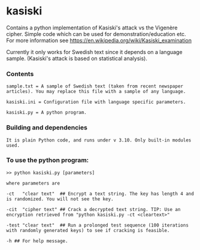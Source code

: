 # kasiski
Contains a python implementation of Kasiski's attack vs the Vigenère cipher. Simple code which can be used for demonstration/education etc. For more information see https://en.wikipedia.org/wiki/Kasiski_examination

Currently it only works for Swedish text since it depends on a language sample. (Kasiski's attack is based on statistical analysis). 

### Contents

    sample.txt = A sample of Swedish text (taken from recent newspaper articles). You may replace this file with a sample of any language. 
    
    kasiski.ini = Configuration file with language specific parameters.

    kasiski.py = A python program. 

### Building and dependencies

    It is plain Python code, and runs under v 3.10. Only built-in modules used. 

### To use the python program:

    >> python kasiski.py [parameters]

    where parameters are

    -ct   "clear text"  ## Encrypt a text string. The key has length 4 and is randomized. You will not see the key. 

    -cit  "cipher text" ## Crack a decrypted text string. TIP: Use an encryption retrieved from "python kasiski.py -ct <cleartext>"

    -test "clear text"  ## Run a prolonged test sequence (100 iterations with randomly generated keys) to see if cracking is feasible. 
    
    -h ## For help message.
